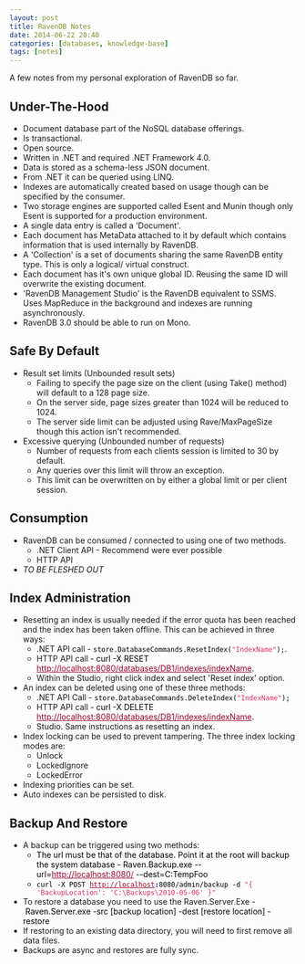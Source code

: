 ```yaml
---
layout: post
title: RavenDB Notes
date: 2014-06-22 20:40
categories: [databases, knowledge-base]
tags: [notes]
---
```

A few notes from my personal exploration of RavenDB so far.
<h2>Under-The-Hood</h2>
<ul>
	<li>Document database part of the NoSQL database offerings.</li>
	<li>Is transactional.</li>
	<li>Open source.</li>
	<li>Written in .NET and required .NET Framework 4.0.</li>
	<li>Data is stored as a schema-less JSON document.</li>
	<li>From .NET it can be queried using LINQ.</li>
	<li>Indexes are automatically created based on usage though can be specified by the consumer.</li>
	<li>Two storage engines are supported called Esent and Munin though only Esent is supported for a production environment.</li>
	<li>A single data entry is called a 'Document'.</li>
	<li>Each document has MetaData attached to it by default which contains information that is used internally by RavenDB.</li>
	<li>A 'Collection' is a set of documents sharing the same RavenDB entity type. This is only a logical/ virtual construct.</li>
	<li>Each document has it's own unique global ID. Reusing the same ID will overwrite the existing document.</li>
	<li>'RavenDB Management Studio' is the RavenDB equivalent to SSMS.
Uses MapReduce in the background and indexes are running asynchronously.</li>
	<li>RavenDB 3.0 should be able to run on Mono.</li>
</ul>
<h2>Safe By Default</h2>
<ul>
	<li>Result set limits (Unbounded result sets)
<ul>
	<li>Failing to specify the page size on the client (using Take() method) will default to a 128 page size.</li>
	<li>On the server side, page sizes greater than 1024 will be reduced to 1024.</li>
	<li>The server side limit can be adjusted using Rave/MaxPageSize though this action isn't recommended.</li>
</ul>
</li>
	<li>Excessive querying (Unbounded number of requests)
<ul>
	<li>Number of requests from each clients session is limited to 30 by default.</li>
	<li>Any queries over this limit will throw an exception.</li>
	<li>This limit can be overwritten on by either a global limit or per client session.</li>
</ul>
</li>
</ul>

<h2>Consumption</h2>
<ul>
	<li>RavenDB can be consumed / connected to using one of two methods.
<ul>
	<li>.NET Client API - Recommend were ever possible</li>
	<li>HTTP API</li>
</ul>
</li>
	<li><em>TO BE FLESHED OUT</em></li>
</ul>
<h2>Index Administration</h2>
<ul>
	<li>Resetting an index is usually needed if the error quota has been reached and the index has been taken offline. This can be achieved in three ways:
<ul>
	<li>.NET API call - <code class="csharp plain" style="color: black !important;">store.DatabaseCommands.ResetIndex(</code><code class="csharp string" style="color: #db2e62 !important;">"IndexName"</code><code class="csharp plain" style="color: black !important;">);</code>.</li>
	<li>HTTP API call - <span style="color: #000000;">curl -X RESET </span><a style="color: #9b002b;" href="http://localhost:8080/databases/DB1/indexes/indexName">http://localhost:8080/databases/DB1/indexes/indexName</a>.</li>
	<li>Within the Studio, right click index and select 'Reset index' option.</li>
</ul>
</li>
	<li>An index can be deleted using one of these three methods:
<ul>
	<li>.NET API Call - <code class="csharp plain" style="color: black !important;">store.DatabaseCommands.DeleteIndex(</code><code class="csharp string" style="color: #db2e62 !important;">"IndexName"</code><code class="csharp plain" style="color: black !important;">);</code></li>
	<li>HTTP API call - <span style="color: #000000;">curl -X DELETE </span><a style="color: #9b002b;" href="http://localhost:8080/databases/DB1/indexes/indexName">http://localhost:8080/databases/DB1/indexes/indexName</a>.</li>
	<li>Studio. Same instructions as resetting an index.</li>
</ul>
</li>
	<li>Index locking can be used to prevent tampering. The three index locking modes are:
<ul>
	<li>Unlock</li>
	<li>LockedIgnore</li>
	<li>LockedError</li>
</ul>
</li>
	<li>Indexing priorities can be set.</li>
	<li>Auto indexes can be persisted to disk.</li>
</ul>
<h2>Backup And Restore</h2>
<ul>
	<li>A backup can be triggered using two methods:
<ul>
	<li><span style="color: #000000;">The url must be that of the database. Point it at the root will backup the system database - Raven.Backup.exe --url=</span><a style="color: #9b002b;" href="http://localhost:8080/">http://localhost:8080/</a><span style="color: #000000;"> --dest=C:TempFoo</span></li>
	<li><code class="json plain" style="color: black !important;">curl -X POST <a style="font-style: normal !important; color: #9b002b;" href="http://localhost/">http://localhost</a></code><code class="json keyword" style="font-weight: bold !important; color: blue !important;">:</code><code class="json plain" style="color: black !important;">8080/admin/backup -d </code><code class="json string" style="color: #db2e62 !important;">"{ 'BackupLocation': 'C:\Backups\2010-05-06' }"</code></li>
</ul>
</li>
	<li>To restore a database you need to use the Raven.Server.Exe - <span style="color: #000000;">Raven.Server.exe -src [backup location] -dest [restore location] -restore</span></li>
	<li>If restoring to an existing data directory, you will need to first remove all data files.</li>
	<li>Backups are async and restores are fully sync.</li>
</ul>
